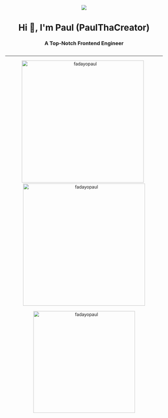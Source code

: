 
<div align="center">
 
  ![](https://komarev.com/ghpvc/?username=fadayopaul&style=flat-square)

<!-- Introduction  -->
   <h1> Hi 👋,  I'm Paul (PaulThaCreator)</h1>
   <h3> A Top-Notch Frontend Engineer</h3>
 <p align="center"> <a href="https://github.com/ryo-ma/github-profile-trophy"><img src="https://github-profile-trophy.vercel.app/?username=fadayopaul&theme=onedark" alt="" /></a> </p>

   <!-- Language, Tools, Framework & Library -->
  <!--  
  <div align="center">
    <hr />
    <img width="350" src="https://skillicons.dev/icons?i=react,bootstrap,html,css,vscode,github,tailwind,git,vercel,sass" />
     <br />
    <img width="350" src="https://skillicons.dev/icons?i=wordpress,javascript,typescript,firebase,c,nextjs,supabase,python,netlify"/>
    <br />
    <img width="250" src="https://skillicons.dev/icons?i=ps,illustrator,ae,pr,xd,figma" />
  </div> 
  -->

 <hr />
 <!--Github Stats-->
  
  <div align="center">
    <img
      width="390"
      src="https://github-readme-streak-stats.herokuapp.com/?user=fadayopaul&theme=dark"
      alt="fadayopaul"/> 
   &nbsp;
    <img
      width="390"
      src="https://github-readme-stats.vercel.app/api?username=fadayopaul&show_icons=true&theme=react"
      alt="fadayopaul"/>
    <br />
    <br />
    <img
      width="325"
      align="center"
      src="https://github-readme-stats.vercel.app/api/top-langs/?username=fadayopaul&langs_count=8&hide_progress=true&theme=react&border_radius=10&size_weight=0.5&count_weight=0.5&exclude_repo=github-readme-stats"
      alt="fadayopaul" />
  </div>
  <br />
  
  <!-- WakaTIme Stats  -->
<!--
<div align="center">
    <a href="https://wakatime.com/@d7fff28d-e87e-49dc-9891-63487d096a8c">
      <img
        width="190"
        src="https://wakatime.com/badge/user/d7fff28d-e87e-49dc-9891-63487d096a8c.svg"
        alt="Total time coded since Feb 24 2023"
      />
    </a>
  </div>
   -->
</div>

